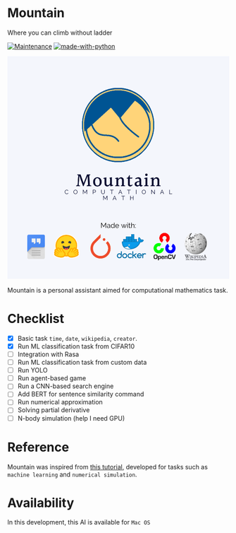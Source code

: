 # Mountain
Where you can climb without ladder

[![Maintenance](https://img.shields.io/badge/Maintained%3F-yes-green.svg)](https://github.com/salmanhiro/Mountain/graphs/commit-activity) [![made-with-python](https://img.shields.io/badge/Made%20with-Python-1f425f.svg)](https://www.python.org/)


![Mountain](Mountain.png)

Mountain is a personal assistant aimed for computational mathematics task. 

# Checklist

- [x] Basic task `time`, `date`, `wikipedia`, `creator`. 
- [x] Run ML classification task from CIFAR10
- [ ] Integration with Rasa
- [ ] Run ML classification task from custom data
- [ ] Run YOLO
- [ ] Run agent-based game
- [ ] Run a CNN-based search engine
- [ ] Add BERT for sentence similarity command
- [ ] Run numerical approximation
- [ ] Solving partial derivative
- [ ] N-body simulation (help I need GPU)

# Reference
Mountain was inspired from [this tutorial](https://medium.com/@randerson112358/build-a-virtual-assistant-using-python-2b0f78e68b94), developed for tasks such as `machine learning` and `numerical simulation`.

# Availability
In this development, this AI is available for `Mac OS`
